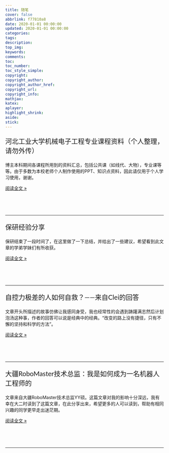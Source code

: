 ```yaml
---
title: 随笔
cover: false
abbrlink: f77810a8
date: 2020-01-01 00:00:00
updated: 2020-01-01 00:00:00
categories:
tags:
description:
top_img:
keywords:
comments:
toc:
toc_number:
toc_style_simple:
copyright:
copyright_author:
copyright_author_href:
copyright_url:
copyright_info:
mathjax:
katex:
aplayer:
highlight_shrink:
aside:
stick:
---
```


<p style="font-size: 1.5em; font-family: Roboto Slab, Lato, 'Microsoft YaHei', 'PingFang SC', sans-serif; "><a href="https://www.mahaofei.com/post/21df2adf.html" style="text-decoration: none;" >河北工业大学机械电子工程专业课程资料（个人整理，请勿外传）</a></p>

博主本科期间各课程所用到的资料汇总，包括公共课（如线代、大物），专业课等等。由于多数为本校老师个人制作使用的PPT、知识点资料，因此请仅用于个人学习使用，谢谢。

[阅读全文 »](https://www.mahaofei.com/post/21df2adf.html)

&emsp;

&emsp;

----
<p style="font-size: 1.5em; font-family: Roboto Slab, Lato, 'Microsoft YaHei', 'PingFang SC', sans-serif; "><a href="https://www.mahaofei.com/post/95ebe1c5.html" style="text-decoration: none;" >保研经验分享</a></p>

保研结束了一段时间了，在这里做了一下总结，并给出了一些建议，希望看到此文章的学弟学妹们有所收获。

[阅读全文 »](https://www.mahaofei.com/post/95ebe1c5.html)

&emsp;

&emsp;

----

<p style="font-size: 1.5em; font-family: Roboto Slab, Lato, 'Microsoft YaHei', 'PingFang SC', sans-serif; "><a href="https://www.mahaofei.com/post/cbce80b0.html" style="text-decoration: none;">自控力极差的人如何自救？——来自Clei的回答</a></h1>



文章开头所描述的故事仿佛让我感同身受，我也经常性的会遇到踌躇满志然后计划泡汤这种事，作者的回答可以说是经典中的经典。“改变的路上没有捷径，只有不懈的坚持和科学的方法”。

[阅读全文 »](https://www.mahaofei.com/post/cbce80b0.html)

&emsp;

&emsp;

----

<p style="font-size: 1.5em; font-family: Roboto Slab, Lato, 'Microsoft YaHei', 'PingFang SC', sans-serif; "><a href="https://www.mahaofei.com/post/d782e1e8.html" style="text-decoration: none;">大疆RoboMaster技术总监：我是如何成为一名机器人工程师的</a></h1>



文章来自大疆RoboMaster技术总监YY硕。这篇文章对我的影响十分深远，我有幸在大二时读到了这篇文章，在此分享出来，希望更多的人可以读到，帮助有相同兴趣的同学更早走出迷茫期。

[阅读全文 »](https://www.mahaofei.com/post/d782e1e8.html)

&emsp;

&emsp;

----



